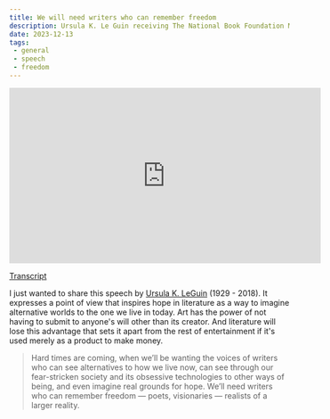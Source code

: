 ```yaml
---
title: We will need writers who can remember freedom
description: Ursula K. Le Guin receiving The National Book Foundation Medal
date: 2023-12-13
tags:
 - general
 - speech
 - freedom
---
```


<iframe width="560" height="315" src="https://www.youtube.com/embed/Et9Nf-rsALk?si=aoV79erEbxLYtAJA" title="YouTube video player" frameborder="0" allow="accelerometer; autoplay; clipboard-write; encrypted-media; gyroscope; picture-in-picture; web-share" allowfullscreen></iframe>

[Transcript](https://www.ursulakleguin.com/nbf-medal)

I just wanted to share this speech by [Ursula K. LeGuin](https://en.wikipedia.org/wiki/Ursula_K._Le_Guin) (1929 - 2018). It expresses a point of view that inspires hope in literature as a way to imagine alternative worlds to the one we live in today. Art has the power of not having to submit to anyone's will other than its creator. And literature will lose this advantage that sets it apart from the rest of entertainment if it's used merely as a product to make money.

> Hard times are coming, when we’ll be wanting the voices of writers who can see alternatives to how we live now, can see through our fear-stricken society and its obsessive technologies to other ways of being, and even imagine real grounds for hope. We’ll need writers who can remember freedom — poets, visionaries — realists of a larger reality.